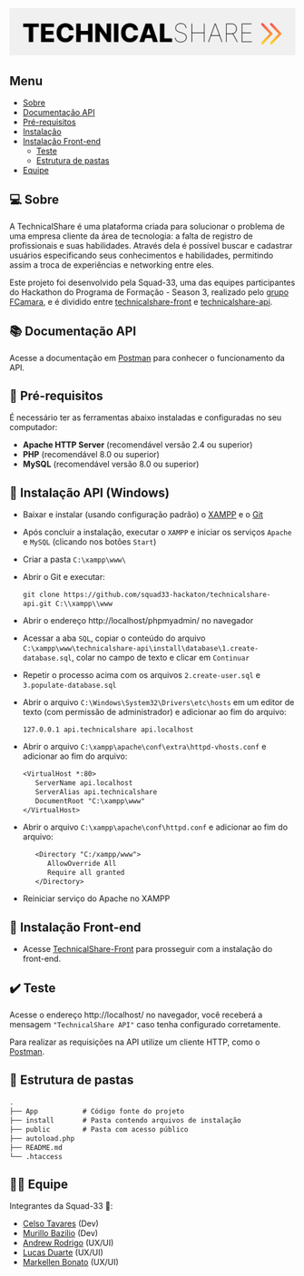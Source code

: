 <div align="center">

![Logo](.images/technicalshare.png)

</div>

## Menu

- [Sobre](#-sobre)
- [Documentação API](#-documentação-api)
- [Pré-requisitos](#-pré-requisitos)
- [Instalação](#-instalação-api-windows)
- [Instalação Front-end](#-instalação-front-end)
  - [Teste](#-teste)
  - [Estrutura de pastas](#-estrutura-de-pastas)
- [Equipe](#-equipe)

## 💻 Sobre

A TechnicalShare é uma plataforma criada para solucionar o problema de uma empresa cliente da área de tecnologia: a falta de registro de profissionais e suas habilidades. Através dela é possível buscar e cadastrar usuários especificando seus conhecimentos e habilidades, permitindo assim a troca de experiências e networking entre eles.

Este projeto foi desenvolvido pela Squad-33, uma das equipes participantes do Hackathon do Programa de Formação - Season 3, realizado pelo [grupo FCamara](https://www.fcamara.com.br/), e é dividido entre [technicalshare-front](https://github.com/squad33-hackaton/technicalshare-front) e [technicalshare-api](https://github.com/squad33-hackaton/technicalshare-api).

## 📚 Documentação API

Acesse a documentação em [Postman](https://documenter.getpostman.com/view/17833489/Uyr5myh9) para conhecer o funcionamento da API.

## 📝 Pré-requisitos

É necessário ter as ferramentas abaixo instaladas e configuradas no seu computador:
- **Apache HTTP Server** (recomendável versão 2.4 ou superior)
- **PHP** (recomendável 8.0 ou superior)
- **MySQL** (recomendável versão 8.0 ou superior)

## 💾 Instalação API (Windows)

* Baixar e instalar (usando configuração padrão) o [XAMPP](https://www.apachefriends.org/pt_br/download.html) e o [Git](https://git-scm.com/download/win)

* Após concluir a instalação, executar o `XAMPP` e iniciar os serviços `Apache` e `MySQL` (clicando nos botões `Start`)

* Criar a pasta `C:\xampp\www\`

* Abrir o Git e executar:

   ```
   git clone https://github.com/squad33-hackaton/technicalshare-api.git C:\\xampp\\www
   ```

* Abrir o endereço http://localhost/phpmyadmin/ no navegador

* Acessar a aba `SQL`, copiar o conteúdo do arquivo `C:\xampp\www\technicalshare-api\install\database\1.create-database.sql`, colar no campo de texto e clicar em `Continuar`

* Repetir o processo acima com os arquivos `2.create-user.sql` e `3.populate-database.sql`

* Abrir o arquivo `C:\Windows\System32\Drivers\etc\hosts` em um editor de texto (com permissão de administrador) e adicionar ao fim do arquivo:
   
   ```
   127.0.0.1 api.technicalshare api.localhost
   ```

* Abrir o arquivo `C:\xampp\apache\conf\extra\httpd-vhosts.conf` e adicionar ao fim do arquivo:
   ```
   <VirtualHost *:80>
      ServerName api.localhost
      ServerAlias api.technicalshare
      DocumentRoot "C:\xampp\www"
   </VirtualHost>
   ```

* Abrir o arquivo `C:\xampp\apache\conf\httpd.conf` e adicionar ao fim do arquivo:
   ```
      <Directory "C:/xampp/www">
         AllowOverride All
         Require all granted
      </Directory>
   ```

* Reiniciar serviço do Apache no XAMPP

## 💾 Instalação Front-end

* Acesse [TechnicalShare-Front](https://github.com/squad33-hackaton/technicalshare-front) para prosseguir com a instalação do front-end.

## ✔️ Teste

Acesse o endereço http://localhost/ no navegador, você receberá a mensagem `"TechnicalShare API"` caso tenha configurado corretamente.

Para realizar as requisições na API utilize um cliente HTTP, como o [Postman](https://www.postman.com/).

## 📂 Estrutura de pastas

```
.
├── App           # Código fonte do projeto
├── install       # Pasta contendo arquivos de instalação
├── public        # Pasta com acesso público
├── autoload.php
├── README.md
└── .htaccess
```

## 👨‍💻 Equipe

Integrantes da Squad-33 🍊:

- [Celso Tavares](https://www.linkedin.com/in/celsotavaresdev) (Dev)
- [Murillo Bazilio](https://www.linkedin.com/in/murillobazilio/) (Dev)
- [Andrew Rodrigo](https://www.linkedin.com/in/andrew-rodrigo-1080a1204/) (UX/UI)
- [Lucas Duarte](https://www.linkedin.com/in/lucasdelimaduarte/) (UX/UI)
- [Markellen Bonato](https://www.linkedin.com/in/markellen-bonato-8255ab218/) (UX/UI)